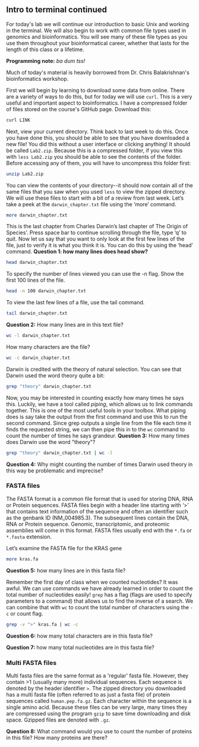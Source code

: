 ## Intro to terminal continued

For today's lab we will continue our introduction to basic Unix and working in the terminal. We will also begin to work with common file types used in genomics and bioinformatics. You will see many of these file types as you use them throughout your bioinformatical career, whether that lasts for the length of this class or a lifetime.

**Programming note:** _ba dum tss!_

Much of today's material is heavily borrowed from Dr. Chris Balakrishnan's bioinformatics workshop.

First we will begin by learning to download some data from online. There are a variety of ways to do this, but for today we will use `curl`. This is a very useful and important aspect to bioinformatics. I have a compressed folder of files stored on the course's GitHub page. Download this:

```bash
curl LINK
```

Next, view your current directory. Think back to last week to do this. Once you have done this, you should be able to see that you have downloaded a new file! You did this without a user interface or clicking anything! It should be called `Lab2.zip`. Because this is a compressed folder, if you view this with `less Lab2.zip` you should be able to see the contents of the folder. Before accessing any of them, you will have to uncompress this folder first:

```bash
unzip Lab2.zip
```

You can view the contents of your directory--it should now contain all of the same files that you saw when you used `less` to view the zipped directory. We will use these files to start with a bit of a review from last week. Let’s take a peek at the `darwin_chapter.txt` file using the ‘more’ command.

```bash
more darwin_chapter.txt
```

This is the last chapter from Charles Darwin’s last chapter of The Origin of Species’. Press space bar to continue scrolling through the file, type ‘q’ to quit. Now let us say that you want to only look at the first few lines of the file, just to verify it is what you think it is. You can do this by using the ‘head’ command. **Question 1: how many lines does head show?**

```bash
head darwin_chapter.txt
```

To specify the number of lines viewed you can use the -n flag. Show the first 100 lines of the file.

```bash
head -n 100 darwin_chapter.txt 
```

To view the last few lines of a file, use the tail command.

```bash
tail darwin_chapter.txt
```

**Question 2:** How many lines are in this text file?

```bash
wc -l darwin_chapter.txt
```

How many characters are the file? 

```bash
wc -c darwin_chapter.txt
```

Darwin is credited with the theory of natural selection. You can see that Darwin used the word theory quite a bit:

```bash
grep "theory" darwin_chapter.txt
```

Now, you may be interested in counting exactly how many times he says this. Luckily, we have a tool called *piping*, which allows us to link commands together. This is one of the most useful tools in your toolbox. What piping does is say take the output from the first command and use this to run the second command. Since grep outputs a single line from the file each time it finds the requested string, we can then pipe this in to the `wc` command to count the number of times he says grandeur. **Question 3:** How many times does Darwin use the word "theory"?

```bash
grep "theory" darwin_chapter.txt | wc -l
```

**Question 4:** Why might counting the number of times Darwin used theory in this way be problematic and imprecise?

### FASTA files

The FASTA format is a common file format that is used for storing DNA, RNA or Protein sequences. FASTA files begin with a header line starting with ‘>’ that contains text information of the sequence and often an identifier such as the genbank ID (NM_004985.3).  The subsequent lines contain the DNA, RNA or Protein sequence.  Genomic, transcriptomic, and proteomic assemblies will come in this format. FASTA files usually end with the `*.fa` or `*.fasta` extension.

Let’s examine the FASTA file for the KRAS gene
```bash
more kras.fa
```

**Question 5:** how many lines are in this fasta file?

Remember the first day of class when we counted nucleotides? It was awful. We can use commands we have already learned in order to count the total number of nucleotides easily! `grep` has a flag (flags are used to specify parameters to a command) that allows us to find the inverse of a search. We can combine that with `wc` to count the total number of characters using the `-c` or count flag.

```bash
grep -v ">" kras.fa | wc -c
```

**Question 6:** how many total characters are in this fasta file?

**Question 7:** how many total nucleotides are in this fasta file?

### Multi FASTA files

Multi fasta files are the same format as a 'regular' fasta file. However, they contain >1 (usually many more) individual sequences. Each sequence is denoted by the header identifier `>`. The zipped directory you downloaded has a multi fasta file (often referred to as just a fasta file) of protein sequences called `human.pep.fa.gz`. Each character within the sequence is a single amino acid. Because these files can be very large, many times they are compressed using the program `gzip` to save time downloading and disk space. Gzipped files are denoted with `.gz`. 

**Question 8:** What command would you use to count the number of proteins in this file? How many proteins are there?


